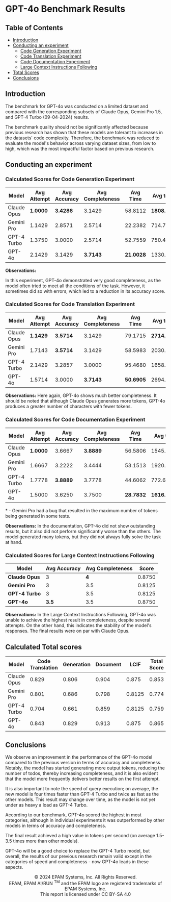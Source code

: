 # GPT-4o Benchmark Results

## Table of Contents

- [Introduction](#introduction)
- [Conducting an experiment](#conducting-an-experiment)
    - [Code Generation Experiment](#calculated-scores-for-code-generation-experiment)
    - [Code Translation Experiment](#calculated-scores-for-code-translation-experiment)
    - [Code Documentation Experiment](#calculated-scores-for-code-documentation-experiment)
    - [Large Context Instructions Following](#calculated-scores-for-large-context-instructions-following)
- [Total Scores](#calculated-total-scores)
- [Conclusions](#conclusions)

## Introduction

The benchmark for GPT-4o was conducted on a limited dataset and compared with the corresponding subsets of Claude Opus,
Gemini Pro 1.5, and GPT-4 Turbo (09-04-2024) results.

The benchmark quality should not be significantly affected because previous research has shown that these models are
tolerant to increases in the datasets' code complexity.
Therefore, the benchmark was reduced to evaluate the model's behavior across varying dataset sizes, from low to high,
which was the most impactful factor based on previous research.

## Conducting an experiment

### Calculated Scores for Code Generation Experiment

| Model       | Avg Attempt | Avg Accuracy | Avg Completeness | Avg Time    | Avg token     | Avg Tokens/second | Score  |
|-------------|-------------|--------------|------------------|-------------|---------------|-------------------|--------|
| Claude Opus | **1.0000**  | **3.4286**   | 3.1429           | 58.8112     | **1808.9524** | 30.7587           | 0.8057 |
| Gemini Pro  | 1.1429      | 2.8571       | 2.5714           | 22.2382     | 714.7619      | 32.1412           | 0.6864 |
| GPT-4 Turbo | 1.3750      | 3.0000       | 2.5714           | 52.7559     | 750.4762      | 14.2255           | 0.6608 |
| GPT-4o      | 2.1429      | 3.1429       | **3.7143**       | **21.0028** | 1330.9524     | **63.3702**       | 0.8286 |

**Observations:**

In this experiment, GPT-4o demonstrated very good completeness, as the model often tried to meet all the conditions of
the task. However, it sometimes did so with errors, which led to a reduction in its accuracy score.

### Calculated Scores for Code Translation Experiment

| Model       | Avg Attempt | Avg Accuracy | Avg Completeness | Avg Time    | Avg token     | Avg Tokens/second | Score  |
|-------------|-------------|--------------|------------------|-------------|---------------|-------------------|--------|
| Claude Opus | **1.1429**  | **3.5714**   | 3.1429           | 79.1715     | **2714.5714** | 34.2872           | 0.8288 |
| Gemini Pro  | 1.7143      | **3.5714**   | 3.1429           | 58.5983     | 2030.3333     | 34.6483           | 0.8009 |
| GPT-4 Turbo | 2.1429      | 3.2857       | 3.0000           | 95.4680     | 1658.5714     | 17.3731           | 0.7041 |
| GPT-4o      | 1.5714      | 3.0000       | **3.7143**       | **50.6905** | 2694.9048     | **53.1639**       | 0.8429 |

**Observations:** Here again, GPT-4o shows much better completeness. It should be noted that although Claude Opus
generates more tokens, GPT-4o produces a greater number of characters with fewer tokens.

### Calculated Scores for Code Documentation Experiment

| Model       | Avg Attempt | Avg Accuracy | Avg Completeness | Avg Time    | Avg token     | Avg Tokens/second | Score  |
|-------------|-------------|--------------|------------------|-------------|---------------|-------------------|--------|
| Claude Opus | **1.0000**  | 3.6667       | **3.8889**       | 56.5806     | 1545.4444     | 27.3141           | 0.9042 |
| Gemini Pro  | 1.6667      | 3.2222       | 3.4444           | 53.1513     | 1920.1111*    | 36.1254           | 0.7977 |
| GPT-4 Turbo | 1.7778      | **3.8889**   | 3.7778           | 44.6062     | 772.6667      | 17.3219           | 0.8586 |
| GPT-4o      | 1.5000      | 3.6250       | 3.7500           | **28.7832** | **1616.4444** | **56.1594**       | 0.9125 |

\* - Gemini Pro had a bug that resulted in the maximum number of tokens being generated in some tests.

**Observations:** In the documentation, GPT-4o did not show outstanding results, but it also did not perform
significantly worse than the others. The model generated many tokens, but they did not always fully solve the task at
hand.

### Calculated Scores for Large Context Instructions Following

| Model           | Avg Accuracy | Avg Completeness | Score  |
|-----------------|--------------|------------------|--------|
| **Claude Opus** | 3            | **4**            | 0.8750 |
| **Gemini Pro**  | 3            | 3.5              | 0.8125 |
| **GPT-4 Turbo** | 3            | 3.5              | 0.8125 |
| **GPT-4o**      | **3.5**      | 3.5              | 0.8750 |

**Observations:** In the Large Context Instructions Following, GPT-4o was unable to achieve the highest result in completeness, despite
several attempts. On the other hand, this indicates the stability of the model's responses. The final results were on
par with Claude Opus.

## Calculated Total scores

| Model       | Code Translation | Generation | Document | LCIF   | Total Score |
|-------------|------------------|------------|----------|--------|-------------|
| Claude Opus | 0.829            | 0.806      | 0.904    | 0.875  | 0.853       |
| Gemini Pro  | 0.801            | 0.686      | 0.798    | 0.8125 | 0.774       |
| GPT-4 Turbo | 0.704            | 0.661      | 0.859    | 0.8125 | 0.759       |
| GPT-4o      | 0.843            | 0.829      | 0.913    | 0.875  | 0.865       |

## Conclusions

We observe an improvement in the performance of the GPT-4o model compared to the previous version in terms of accuracy
and completeness. Notably, the model has started generating more output tokens, reducing the number of todos, thereby
increasing completeness, and it is also evident that the model more frequently delivers better results on the first
attempt.

It is also important to note the speed of query execution; on average, the new model is four times faster than GPT-4
Turbo and twice as fast as the other models. This result may change over time, as the model is not yet under as heavy a
load as GPT-4 Turbo.

According to our benchmark, GPT-4o scored the highest in most categories, although in individual experiments it was
outperformed by other models in terms of accuracy and completeness.

The final result achieved a high value in tokens per second (on average 1.5-3.5 times more than other models).

GPT-4o will be a good choice to replace the GPT-4 Turbo model, but overall, the results of our previous research remain
valid except in the categories of speed and completeness - now GPT-4o leads in these aspects.

<p style="text-align: center;">
    © 2024 EPAM Systems, Inc. All Rights Reserved.<br/>
    EPAM, EPAM AI/RUN <sup>TM</sup> and the EPAM logo are registered trademarks of EPAM Systems, Inc.<br>
    This report is licensed under CC BY-SA 4.0<br/>
</p>